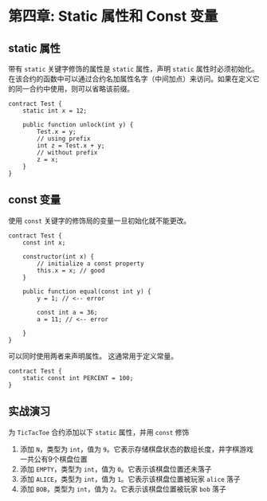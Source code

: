 # 第四章: Static 属性和 Const 变量

## static 属性

带有 `static` 关键字修饰的属性是 `static` 属性，声明 `static` 属性时必须初始化。在该合约的函数中可以通过合约名加属性名字（中间加点）来访问。如果在定义它的同一合约中使用，则可以省略该前缀。

```
contract Test {
    static int x = 12;
    
    public function unlock(int y) {
        Test.x = y;
        // using prefix
        int z = Test.x + y;
        // without prefix
        z = x;
    }
}
```

## const 变量

使用 `const` 关键字的修饰局的变量一旦初始化就不能更改。

```
contract Test {
    const int x;

    constructor(int x) {
        // initialize a const property
        this.x = x; // good
    }

    public function equal(const int y) {
        y = 1; // <-- error

        const int a = 36;
        a = 11; // <-- error

    }
}
```


可以同时使用两者来声明属性。 这通常用于定义常量。

```
contract Test {
    static const int PERCENT = 100;
}
```

## 实战演习


为 `TicTacToe` 合约添加以下 `static` 属性，并用 `const` 修饰

1. 添加 `N`，类型为 `int`，值为 `9`。它表示存储棋盘状态的数组长度，井字棋游戏一共公有9个棋盘位置
2. 添加 `EMPTY`，类型为 `int`，值为 `0`。它表示该棋盘位置还未落子
3. 添加 `ALICE`，类型为 `int`，值为 `1`。它表示该棋盘位置被玩家 `alice` 落子
4. 添加 `BOB`，类型为 `int`，值为 `2`。它表示该棋盘位置被玩家 `bob` 落子
